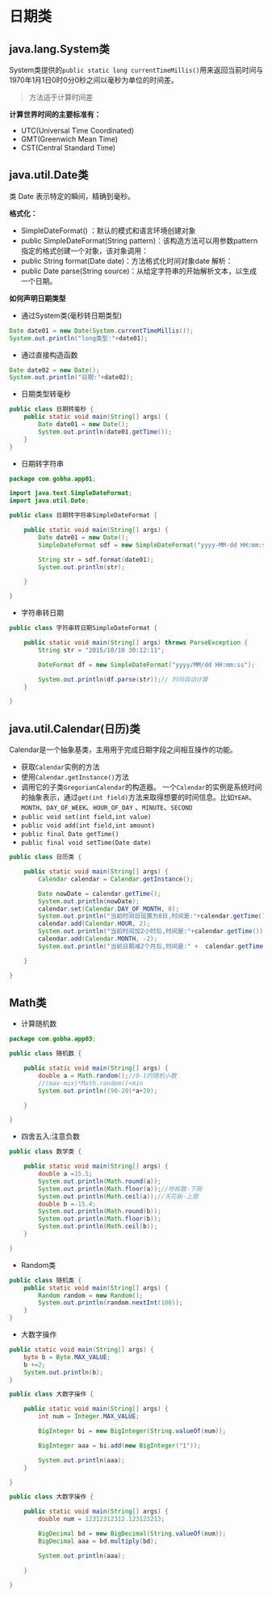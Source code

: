 # 日期类

## java.lang.System类

System类提供的`public static long currentTimeMillis()`用来返回当前时间与1970年1月1日0时0分0秒之间以毫秒为单位的时间差。

> 方法适于计算时间差

**计算世界时间的主要标准有：**

- UTC(Universal Time Coordinated)
- GMT(Greenwich Mean Time)
- CST(Central Standard Time)

## java.util.Date类

类 Date 表示特定的瞬间，精确到毫秒。

**格式化：**

- SimpleDateFormat() ：默认的模式和语言环境创建对象
- public SimpleDateFormat(String pattern)：该构造方法可以用参数pattern指定的格式创建一个对象，该对象调用：
 - public String format(Date date)：方法格式化时间对象date
解析：
 - public Date parse(String source)：从给定字符串的开始解析文本，以生成一个日期。

**如何声明日期类型**

- 通过System类(毫秒转日期类型)

```java
Date date01 = new Date(System.currentTimeMillis());
System.out.println("long类型:"+date01);
```

- 通过直接构造函数

```java
Date date02 = new Date();
System.out.println("日期:"+date02);
```

- 日期类型转毫秒

```java
public class 日期转毫秒 {
    public static void main(String[] args) {
        Date date01 = new Date();
        System.out.println(date01.getTime());
    }
}
```

- 日期转字符串

```java
package com.gobha.app01;

import java.text.SimpleDateFormat;
import java.util.Date;

public class 日期转字符串SimpleDateFormat {

    public static void main(String[] args) {
        Date date01 = new Date();
        SimpleDateFormat sdf = new SimpleDateFormat("yyyy-MM-dd HH:mm:ss.SSS Z W w");

        String str = sdf.format(date01);
        System.out.println(str);

    }

}
```

- 字符串转日期

```java
public class 字符串转日期SimpleDateFormat {

    public static void main(String[] args) throws ParseException {
        String str = "2015/10/10 30:12:11";

        DateFormat df = new SimpleDateFormat("yyyy/MM/dd HH:mm:ss");

        System.out.println(df.parse(str));// 时间自动计算
    }

}
```

## java.util.Calendar(日历)类

Calendar是一个抽象基类，主用用于完成日期字段之间相互操作的功能。

- 获取`Calendar`实例的方法
- 使用`Calendar.getInstance()`方法
- 调用它的子类`GregorianCalendar`的构造器。
一个`Calendar`的实例是系统时间的抽象表示，通过`get(int field)`方法来取得想要的时间信息。比如`YEAR`、`MONTH`、`DAY_OF_WEEK`、`HOUR_OF_DAY` 、`MINUTE`、`SECOND`
- `public void set(int field,int value)`
- `public void add(int field,int amount)`
- `public final Date getTime()`
- `public final void setTime(Date date)`

```java
public class 日历类 {

    public static void main(String[] args) {
        Calendar calendar = Calendar.getInstance();

        Date nowDate = calendar.getTime();
        System.out.println(nowDate);
        calendar.set(Calendar.DAY_OF_MONTH, 8);
        System.out.println("当前时间日设置为8日,时间是:"+calendar.getTime());
        calendar.add(Calendar.HOUR, 2);
        System.out.println("当前时间加2小时后,时间是:"+calendar.getTime());
        calendar.add(Calendar.MONTH, -2);
        System.out.println("当前日期减2个月后,时间是:" +  calendar.getTime());

    }

}
```

## Math类

- 计算随机数

```java
package com.gobha.app03;

public class 随机数 {

    public static void main(String[] args) {
        double a = Math.random();//0-1的随机小数
        //(max-mix)*Math.random()+min
        System.out.println((90-20)*a+20);

    }

}
```

- 四舍五入:注意负数

```java
public class 数学类 {

    public static void main(String[] args) {
        double a =15.5;
        System.out.println(Math.round(a));
        System.out.println(Math.floor(a));//地板数-下限
        System.out.println(Math.ceil(a));//天花板-上限
        double b =-15.4;
        System.out.println(Math.round(b));
        System.out.println(Math.floor(b));
        System.out.println(Math.ceil(b));
    }

}
```

- Random类

```java
public class 随机类 {
    public static void main(String[] args) {
        Random random = new Random();
        System.out.println(random.nextInt(100));
    }
}
```

- 大数字操作

```java
public static void main(String[] args) {
    byte b = Byte.MAX_VALUE;
    b +=2;
    System.out.println(b);
}

public class 大数字操作 {

    public static void main(String[] args) {
        int num = Integer.MAX_VALUE;

        BigInteger bi = new BigInteger(String.valueOf(num));

        BigInteger aaa = bi.add(new BigInteger("1"));

        System.out.println(aaa);
    }

}

public class 大数字操作 {

    public static void main(String[] args) {
        double num = 12312312312.123123213;

        BigDecimal bd = new BigDecimal(String.valueOf(num));
        BigDecimal aaa = bd.multiply(bd);

        System.out.println(aaa);

    }

}
```